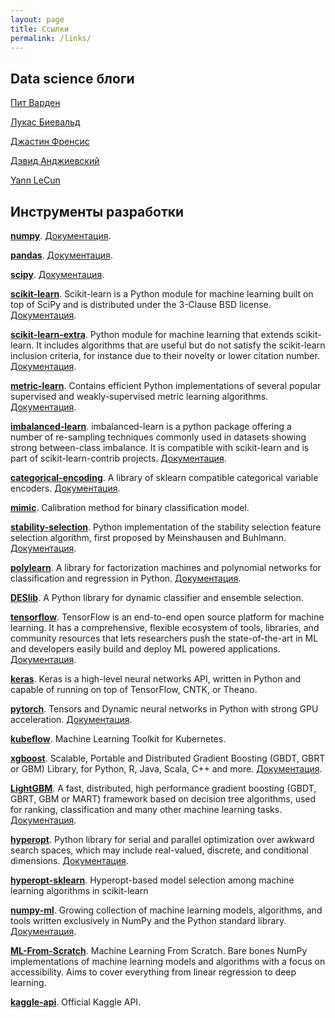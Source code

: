 ```yaml
---
layout: page
title: Ссылки
permalink: /links/
---
```


## Data science блоги

[Пит Варден](https://petewarden.com/ "Пит Варден")

[Лукас Биевальд](https://lukasbiewald.com/ "Лукас Биевальд")

[Джастин Френсис](https://www.oreilly.com/people/justin-francis "Джастин Френсис")

[Дэвид Анджиевский](http://www.david-andrzejewski.com/ "Дэвид Анджиевский")

[Yann LeCun](http://yann.lecun.com/ "Yann LeCun")

## Инструменты разработки

**[numpy](https://github.com/numpy/numpy "numpy")**. [Документация](https://docs.scipy.org/doc/ "Документация").

**[pandas](https://github.com/pandas-dev/pandas "pandas")**. [Документация](https://pandas.pydata.org/pandas-docs/stable/ "Документация").

**[scipy](https://github.com/scipy/scipy "scipy")**. [Документация](https://docs.scipy.org/doc/ "Документация").

**[scikit-learn](https://github.com/scikit-learn/scikit-learn "scikit-learn")**. Scikit-learn is a Python module for machine learning built on top of SciPy and is distributed under the 3-Clause BSD license. [Документация](https://scikit-learn.org/stable/ "Документация").

**[scikit-learn-extra](https://github.com/scikit-learn-contrib/scikit-learn-extra "scikit-learn-extra")**. Python module for machine learning that extends scikit-learn. It includes algorithms that are useful but do not satisfy the scikit-learn inclusion criteria, for instance due to their novelty or lower citation number. [Документация](https://scikit-learn-extra.readthedocs.io/en/latest/ "Документация").

**[metric-learn](https://github.com/scikit-learn-contrib/imbalanced-learn "metric-learn")**. Contains efficient Python implementations of several popular supervised and weakly-supervised metric learning algorithms. [Документация](http://contrib.scikit-learn.org/metric-learn/ "Документация").

**[imbalanced-learn](https://github.com/scikit-learn-contrib/metric-learn "imbalanced-learn")**. imbalanced-learn is a python package offering a number of re-sampling techniques commonly used in datasets showing strong between-class imbalance. It is compatible with scikit-learn and is part of scikit-learn-contrib projects. [Документация](http://imbalanced-learn.org/en/stable/ "Документация").

**[categorical-encoding](https://github.com/scikit-learn-contrib/categorical-encoding "categorical-encoding")**. A library of sklearn compatible categorical variable encoders. [Документация](http://contrib.scikit-learn.org/categorical-encoding/ "Документация").

**[mimic](https://github.com/scikit-learn-contrib/mimic "mimic")**. Calibration method for binary classification model.

**[stability-selection](https://github.com/scikit-learn-contrib/stability-selection "stability-selection")**. Python implementation of the stability selection feature selection algorithm, first proposed by Meinshausen and Buhlmann. [Документация](https://thuijskens.github.io/stability-selection/docs/index.html "Документация").

**[polylearn](https://github.com/scikit-learn-contrib/polylearn "polylearn")**. A library for factorization machines and polynomial networks for classification and regression in Python. [Документация](http://contrib.scikit-learn.org/polylearn/ "Документация").

**[DESlib](https://github.com/scikit-learn-contrib/DESlib "DESlib")**. A Python library for dynamic classifier and ensemble selection.

**[tensorflow](https://github.com/tensorflow/tensorflow "tensorflow")**. TensorFlow is an end-to-end open source platform for machine learning. It has a comprehensive, flexible ecosystem of tools, libraries, and community resources that lets researchers push the state-of-the-art in ML and developers easily build and deploy ML powered applications. [Документация](https://www.tensorflow.org/api_docs/ "Документация").

**[keras](https://github.com/keras-team/keras "keras")**. Keras is a high-level neural networks API, written in Python and capable of running on top of TensorFlow, CNTK, or Theano.

**[pytorch](https://github.com/pytorch/pytorch "pytorch")**. Tensors and Dynamic neural networks in Python with strong GPU acceleration. [Документация](https://pytorch.org/docs/stable/index.html "Документация").

**[kubeflow](https://github.com/kubeflow/kubeflow "kubeflow")**. Machine Learning Toolkit for Kubernetes.

**[xgboost](https://github.com/dmlc/xgboost "xgboost")**. Scalable, Portable and Distributed Gradient Boosting (GBDT, GBRT or GBM) Library,  for Python, R, Java, Scala, C++ and more. [Документация](https://xgboost.readthedocs.io/en/latest/ "Документация").

**[LightGBM](https://github.com/microsoft/LightGBM "LightGBM")**. A fast, distributed, high performance gradient boosting (GBDT, GBRT, GBM or MART) framework based on decision tree algorithms, used for ranking, classification and many other machine learning tasks. [Документация](https://lightgbm.readthedocs.io/en/latest/ "Документация").

**[hyperopt](https://github.com/jaberg/hyperopt "hyperopt")**. Python library for serial and parallel optimization over awkward
search spaces, which may include real-valued, discrete, and conditional
dimensions. [Документация](https:http://hyperopt.github.io/hyperopt/ "Документация").

**[hyperopt-sklearn](https://github.com/hyperopt/hyperopt-sklearn "hyperopt-sklearn")**. Hyperopt-based model selection among machine learning algorithms in scikit-learn

**[numpy-ml](https://github.com/ddbourgin/numpy-ml "numpy-ml")**. Growing collection of machine learning models, algorithms, and tools written exclusively in NumPy and the Python standard library. [Документация](https://numpy-ml.readthedocs.io/en/latest/ "Документация").

**[ML-From-Scratch](https://github.com/eriklindernoren/ML-From-Scratch "ML-From-Scratch")**. Machine Learning From Scratch. Bare bones NumPy implementations of machine learning models and algorithms with a focus on accessibility. Aims to cover everything from linear regression to deep learning.

**[kaggle-api](https://github.com/Kaggle/kaggle-api "kaggle-api")**. Official Kaggle API.
